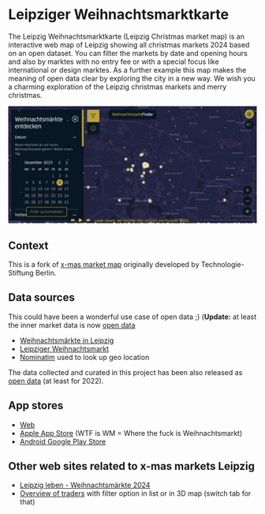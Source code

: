 # Leipziger Weihnachtsmarktkarte

The Leipzig Weihnachtsmarktkarte (Leipzig Christmas market map) is an
interactive web map of Leipzig showing all christmas markets 2024 based on an
open dataset. You can filter the markets by date and opening hours and also by
marktes with no entry fee or with a special focus like international or design
marktes. As a further example this map makes the meaning of open data clear by
exploring the city in a new way. We wish you a charming exploration of the
Leipzig christmas markets and merry christmas.

![Map](/public/socialimage.jpg)

## Context
This is a fork of
[x-mas market map](https://github.com/technologiestiftung/weihnachtsmarktkarte)
originally developed by Technologie-Stiftung Berlin.

## Data sources
This could have been a wonderful use case of open data ;) (**Update:** at least the inner market data is now [open data](https://opendata.leipzig.de/dataset/?q=weihnachtsmarkt) 

- [Weihnachtsmärkte in Leipzig](https://www.leipzig.de/freizeit-kultur-und-tourismus/veranstaltungen-und-termine/weihnachten/weihnachtsmaerkte/)
- [Leipziger Weihnachtsmarkt](https://www.leipzig.de/freizeit-kultur-und-tourismus/einkaufen-und-ausgehen/maerkte/leipziger-weihnachtsmarkt)
- [Nominatim](https://nominatim.openstreetmap.org/) used to look up geo location

The data collected and curated in this project has been also released as [open data](https://opendata.leipzig.de/dataset/weihnachtsmarkte-im-stadtgebiet-leipzig-und-umland) (at least for 2022).

## App stores
- [Web](wo-ist-weihnachtsmarkt.codeforleipzig.de/)
- [Apple App Store](https://apps.apple.com/de/app/wtf-is-wm/id6738749984) (WTF is WM = Where the fuck is Weihnachtsmarkt)
- [Android Google Play Store](https://play.google.com/store/apps/details?id=com.sannsie.woistweihnachtsmarktinleipzig)

## Other web sites related to x-mas markets Leipzig

- [Leipzig leben - Weihnachtsmärkte 2024](https://www.leipzig-leben.de/weihnachtsmaerkte-in-leipzig-2024-alle-orte-und-termine/)
- [Overview of traders](https://www.leipzig.de/freizeit-kultur-und-tourismus/einkaufen-und-ausgehen/maerkte/leipziger-weihnachtsmarkt/haendler)
  with filter option in list or in 3D map (switch tab for that)

